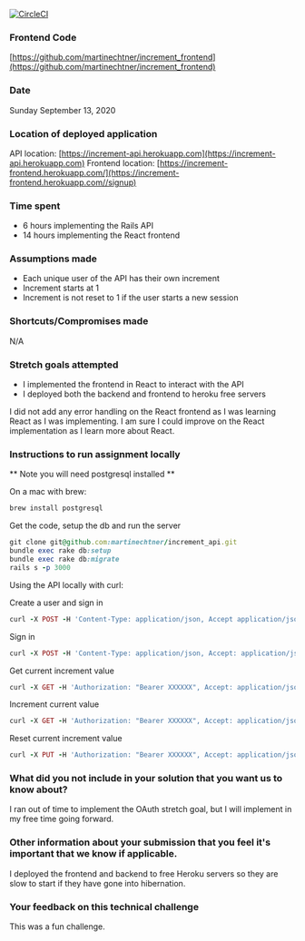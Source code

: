 [![CircleCI](https://circleci.com/gh/martinechtner/increment_api/tree/master.svg?style=svg&circle-token=8637b8aad00bc0713899c5e585f1df94d066226e)](https://circleci.com/gh/martinechtner/increment_api/tree/master)

### Frontend Code
[https://github.com/martinechtner/increment_frontend](https://github.com/martinechtner/increment_frontend)

### Date
Sunday September 13, 2020

### Location of deployed application
API location: [https://increment-api.herokuapp.com](https://increment-api.herokuapp.com)
Frontend location: [https://increment-frontend.herokuapp.com/](https://increment-frontend.herokuapp.com//signup)

### Time spent
- 6 hours implementing the Rails API
- 14 hours implementing the React frontend

### Assumptions made
- Each unique user of the API has their own increment
- Increment starts at 1
- Increment is not reset to 1 if the user starts a new session

### Shortcuts/Compromises made
N/A

### Stretch goals attempted
- I implemented the frontend in React to interact with the API
- I deployed both the backend and frontend to heroku free servers

I did not add any error handling on the React frontend as I was learning React as I was implementing. 
I am sure I could improve on the React implementation as I learn more about React. 
 
### Instructions to run assignment locally

** Note you will need postgresql installed **

On a mac with brew:
```ruby
brew install postgresql
```

Get the code, setup the db and run the server
```ruby
git clone git@github.com:martinechtner/increment_api.git 
bundle exec rake db:setup
bundle exec rake db:migrate
rails s -p 3000
```

Using the API locally with curl:

Create a user and sign in
```ruby
curl -X POST -H 'Content-Type: application/json, Accept application/json' -d '{"user": {"email": "test@test.com","password": "test1234","password_confirmation": "test1234"}}' http://localhost:3000/signup
```

Sign in
```ruby
curl -X POST -H 'Content-Type: application/json, Accept: application/json' -d '{"user": {"email": "test@test.com","password": "test1234"}}' http://localhost:3000/login
```

Get current increment value
```ruby
curl -X GET -H 'Authorization: "Bearer XXXXXX", Accept: application/json, Content-Type: application/json' -d '{}' http://localhost:3000/current
```

Increment current value
```ruby
curl -X GET -H 'Authorization: "Bearer XXXXXX", Accept: application/json, Content-Type: application/json' -d '{}' http://localhost:3000/increment
```

Reset current increment value
```ruby
curl -X PUT -H 'Authorization: "Bearer XXXXXX", Accept: application/json, Content-Type: application/json' -d '{ current: 1234 }' http://localhost:3000/reset
```

### What did you not include in your solution that you want us to know about?
I ran out of time to implement the OAuth stretch goal, but I will implement in my free time going forward.

### Other information about your submission that you feel it's important that we know if applicable.
I deployed the frontend and backend to free Heroku servers so they are slow to start if they have gone into hibernation.

### Your feedback on this technical challenge
This was a fun challenge. 
